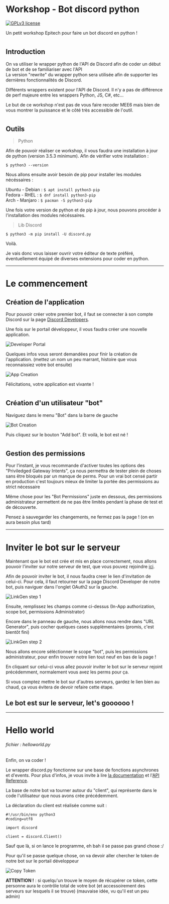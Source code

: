 # Workshop - Bot discord python   

[![GPLv3 license](https://img.shields.io/badge/License-GPLv3-blue?style=flat-square&logo=license-gplv3)](https://choosealicense.com/licenses/gpl-3.0/)

Un petit workshop Epitech pour faire un bot discord en python !

#

## Introduction

On va utiliser le wrapper python de l'API de Discord afin de coder un début de bot et de se familiariser avec l'API   
La version "rewrite" du wrapper python sera utilisée afin de supporter les dernières fonctionnalités de Discord.
   
Différents wrappers existent pour l'API de Discord. Il n'y a pas de différence de perf majeure entre les wrappers Python, JS, C#, etc...   
   
Le but de ce workshop n'est pas de vous faire recoder MEE6 mais bien de vous montrer la puissance et le côté très accessible de l'outil.

#
## Outils   
> Python   

Afin de pouvoir réaliser ce workshop, il vous faudra une installation à jour de python (version 3.5.3 minimum). Afin de vérifier votre installation :   

`$ python3 --version`

Nous allons ensuite avoir besoin de pip pour installer les modules nécéssaires :

Ubuntu - Debian : `$ apt install python3-pip`   
Fedora - RHEL : `$ dnf install python3-pip`   
Arch - Manjaro : `$ pacman -S python3-pip`   

Une fois votre version de python et de pip à jour, nous pouvons procéder à l'installation des modules nécéssaires.

> Lib Discord   

`$ python3 -m pip install -U discord.py`   

Voilà.

Je vais donc vous laisser ouvrir votre éditeur de texte préféré, éventuellement équipé de diverses extensions pour coder en python.   

***

# Le commencement

## Création de l'application

Pour pouvoir créer votre premier bot, il faut se connecter à son compte Discord sur la page [Discord Developers](https://discord.com/login?redirect_to=%2Fdevelopers%2Fapplications).

Une fois sur le portail développeur, il vous faudra créer une nouvelle application.

![Developer Portal](./img/devportal.png)

Quelques infos vous seront demandées pour finir la création de l'application. (mettez un nom un peu marrant, histoire que vous reconnaissiez votre bot ensuite)

![App Creation](./img/botcreation.png)

Félicitations, votre application est vivante !

#

## Création d'un utilisateur "bot"

Naviguez dans le menu "Bot" dans la barre de gauche

![Bot Creation](./img/buildabot.png)

Puis cliquez sur le bouton "Add bot". Et voilà, le bot est né !

#

## Gestion des permissions

Pour l'instant, je vous recommande d'activer toutes les options des "Priviledged Gateway Intents", ça nous permettra de tester plein de choses sans être bloqués par un manque de perms. Pour un vrai bot censé partir en production c'est toujours mieux de limiter la portée des permissions au strict nécessaire

Même chose pour les "Bot Permissions" juste en dessous, des permissions administrateur permettent de ne pas être limités pendant la phase de test et de découverte.

Pensez à sauvegarder les changements, ne fermez pas la page ! (on en aura besoin plus tard)

---

# Inviter le bot sur le serveur

Maintenant que le bot est crée et mis en place correctement, nous allons pouvoir l'inviter sur notre serveur de test, que vous pouvez rejoindre [ici](https://discord.gg/kSrQajP94r).

Afin de pouvoir inviter le bot, il nous faudra creer le lien d'invitation de celui-ci. Pour cela, il faut retourner sur la page Discord Developer de notre bot, puis naviguer dans l'onglet OAuth2 sur la gauche.

![LinkGen step 1](./img/linkgen-step1.png)

Ensuite, remplissez les champs comme ci-dessus (In-App authorization, scope bot, permissions Administrator)

Encore dans le panneau de gauche, nous allons nous rendre dans "URL Generator", puis cocher quelques cases supplémentaires (promis, c'est bientôt fini)

![LinkGen step 2](./img/linkgen-step2.png)

Nous allons encore séléctionner le scope "bot", puis les permissions administrateur, pour enfin trouver notre lien tout neuf en bas de la page !

En cliquant sur celui-ci vous allez pouvoir inviter le bot sur le serveur rejoint précédemment, normalement vous avez les perms pour ça.

Si vous comptez mettre le bot sur d'autres serveurs, gardez le lien bien au chaud, ça vous évitera de devoir refaire cette étape.

## Le bot est sur le serveur, let's goooooo !

***
# Hello world

###### fichier : helloworld.py

Enfin, on va coder !

Le wrapper discord.py fonctionne sur une base de fonctions asynchrones et d'events. Pour plus d'infos, je vous invite à lire [la documentation](https://discordpy.readthedocs.io/en/stable/) et l'[API Reference](https://discordpy.readthedocs.io/en/stable/api.html).

La base de notre bot va tourner autour du "client", qui représente dans le code l'utilisateur que nous avons crée précédemment.

La déclaration du client est réalisée comme suit :

```
#!/usr/bin/env python3
#coding=utf8

import discord

client = discord.Client()
```

Sauf que là, si on lance le programme, eh bah il se passe pas grand chose :/

Pour qu'il se passe quelque chose, on va devoir aller chercher le token de notre bot sur le portail développeur

![Copy Token](./img/copytoken.png)

**ATTENTION !** : si quelqu'un trouve le moyen de récupérer ce token, cette personne aura le contrôle total de votre bot (et accessoirement des serveurs sur lesquels il se trouve) (mauvaise idée, vu qu'il est un peu admin)